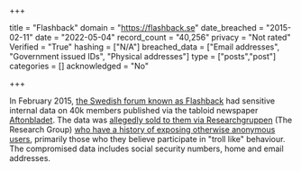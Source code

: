 +++

title = "Flashback"
domain = "https://flashback.se"
date_breached = "2015-02-11"
date = "2022-05-04"
record_count = "40,256"
privacy = "Not rated"
Verified = "True"
hashing = ["N/A"]
breached_data = ["Email addresses", "Government issued IDs", "Physical addresses"]
type = ["posts","post"]
categories = []
acknowledged = "No"


+++


In February 2015, <a href="http://www.flashback.se/" target="_blank" rel="noopener">the Swedish forum known as Flashback</a> had sensitive internal data on 40k members published via the tabloid newspaper <a href="http://www.aftonbladet.se/" target="_blank" rel="noopener">Aftonbladet</a>. The data was <a href="http://swedishsurveyor.com/2015/02/11/the-inquisition/">allegedly sold to them via Researchgruppen</a> (The Research Group) <a href="http://www.technologyreview.com/photoessay/533426/the-troll-hunters/" target="_blank" rel="noopener">who have a history of exposing otherwise anonymous users</a>, primarily those who they believe participate in &quot;troll like&quot; behaviour. The compromised data includes social security numbers, home and email addresses.

